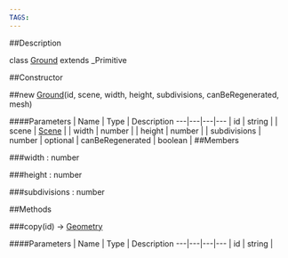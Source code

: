 ```yaml
---
TAGS:
---
```


##Description

class [Ground](/classes/2.2/Ground) extends _Primitive



##Constructor

##new [Ground](/classes/2.2/Ground)(id, scene, width, height, subdivisions, canBeRegenerated, mesh)



####Parameters
 | Name | Type | Description
---|---|---|---
 | id | string | 
 | scene | [Scene](/classes/2.2/Scene) | 
 | width | number | 
 | height | number | 
 | subdivisions | number | 
optional | canBeRegenerated | boolean | 
##Members

###width : number



###height : number



###subdivisions : number



##Methods

###copy(id) &rarr; [Geometry](/classes/2.2/Geometry)



####Parameters
 | Name | Type | Description
---|---|---|---
 | id | string | 

